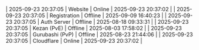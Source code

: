 | 2025-09-23 20:37:05 | Website | Online | 2025-09-23 20:37:02 |
| 2025-09-23 20:37:05 | Registration | Offline | 2025-09-09 16:40:23 |
| 2025-09-23 20:37:05 | Auth Server | Offline | 2025-08-18 09:33:31 |
| 2025-09-23 20:37:05 | Kezan (PvE) | Offline | 2025-08-03 17:58:02 |
| 2025-09-23 20:37:05 | Gurubashi (PvP) | Offline | 2025-08-23 21:44:06 |
| 2025-09-23 20:37:05 | Cloudflare | Online | 2025-09-23 20:37:02 |
